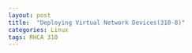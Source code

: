 ```yaml
---
layout: post
title:  "Deploying Virtual Network Devices(310-8)"
categories: Linux
tags: RHCA 310
---
```

